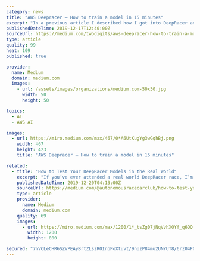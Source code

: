 ```yaml
---
category: news
title: "AWS Deepracer — How to train a model in 15 minutes"
excerpt: "In a previous article I described how I got into DeepRacer and what it is. This article is about the technical parts: How the scoring function was designed and why it works. Almost all scoring functions that I heard of are mostly scoring based on where the ..."
publishedDateTime: 2019-12-17T12:40:00Z
sourceUrl: https://medium.com/twodigits/aws-deepracer-how-to-train-a-model-in-15-minutes-3a0dca1175fb?source=rss------reinforcement_learning-5
type: article
quality: 99
heat: 109
published: true

provider:
  name: Medium
  domain: medium.com
  images:
    - url: /assets/images/organizations/medium.com-50x50.jpg
      width: 50
      height: 50

topics:
  - AI
  - AWS AI

images:
  - url: https://miro.medium.com/max/467/0*A6UtKugYg3wGqhBj.png
    width: 467
    height: 423
    title: "AWS Deepracer — How to train a model in 15 minutes"

related:
  - title: "How to Test Your DeepRacer Models in the Real World"
    excerpt: "If you’ve ever attended a real world DeepRacer race, I’m sure you’ve had problems with using your models that race incredibly fast in the virtual league not even completing a lap on a real-world track. A model that nails sub 10 second times in the ..."
    publishedDateTime: 2019-12-20T04:13:00Z
    sourceUrl: https://medium.com/@autonomousracecarclub/how-to-test-your-deepracer-models-in-the-real-world-dcf580738fb9
    type: article
    provider:
      name: Medium
      domain: medium.com
    quality: 69
    images:
      - url: https://miro.medium.com/max/1200/1*_tsZg07jNqVvhXOYf_q6OQ.jpeg
        width: 1200
        height: 800

secured: "7nVCLeCHR6SZVPEAyBrtZLszROInbPoXtuvt/9nUzP84mu2UNYUT8/6rz04F0ByoAQEAwmF14z5PdjDcZ6EeN0DM+f4pJXJeaDimlQkZWVZlDMjomNH7iHOxTIhJNrt6ZBGKLFkSUrbYbtMDCWhfaosx/8Ztto2KyYKmWDJQTkzx2AgCbTQZJUoSkuWAKlMspQ+cc8CBIgOwwL1rGpogvA4UknC0q3BENx3Af/NaO+haVlO4TiXTy6RS+7S2aB+x/afTplWlkYcfrIHc39wgug==;eXlcaZANSGIlvrr8/fMz6Q=="
---
```


